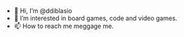 - 👋 Hi, I’m @ddiblasio
- 👀 I’m interested in board games, code and video games.
- 📫 How to reach me meggage me.

<!---
ddiblasio/ddiblasio is a ✨ special ✨ repository because its `README.md` (this file) appears on your GitHub profile.
You can click the Preview link to take a look at your changes.
--->
